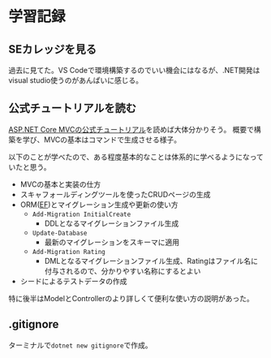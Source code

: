 # 学習記録

## SEカレッジを見る

過去に見てた。VS Codeで環境構築するのでいい機会にはなるが、.NET開発はvisual studio使うのがあんぱいに感じる。

## 公式チュートリアルを読む

[ASP.NET Core MVCの公式チュートリアル](https://learn.microsoft.com/ja-jp/aspnet/core/tutorials/first-mvc-app/start-mvc?view=aspnetcore-9.0&tabs=visual-studio)を読めば大体分かりそう。
概要で構築を学び、MVCの基本はコマンドで生成させる様子。

以下のことが学べたので、ある程度基本的なことは体系的に学べるようになっていたと思う。

* MVCの基本と実装の仕方
* スキャフォールディングツールを使ったCRUDページの生成
* ORM([EF](https://learn.microsoft.com/ja-jp/ef/core/modeling/entity-properties?tabs=data-annotations%2Cwith-nrt))とマイグレーション生成や更新の使い方
	* `Add-Migration InitialCreate`
		* DDLとなるマイグレーションファイル生成
	* `Update-Database`
		* 最新のマイグレーションをスキーマに適用
	* `Add-Migration Rating`
		* DMLとなるマイグレーションファイル生成、Ratingはファイル名に付与されるので、分かりやすい名称にするとよい
* シードによるテストデータの作成

特に後半はModelとControllerのより詳しくて便利な使い方の説明があった。

## .gitignore

ターミナルで`dotnet new gitignore`で作成。
